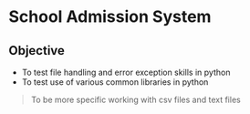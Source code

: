 # School Admission System
## Objective

- To test file handling and error exception skills in python 
- To test use of various common libraries in python

> To be more specific working with csv files and text files
